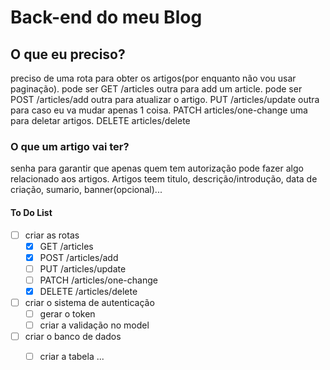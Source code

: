 # Back-end do meu Blog

## **O que eu preciso?**


preciso de uma rota para obter os artigos(por enquanto não vou usar paginação). pode ser GET /articles
outra para add um article. pode ser POST /articles/add
outra para atualizar o artigo. PUT /articles/update
outra para caso eu va mudar apenas 1 coisa. PATCH articles/one-change
uma para deletar artigos. DELETE articles/delete


### **O que um artigo vai ter?**


senha para garantir que apenas quem tem autorização pode fazer algo relacionado aos artigos.
Artigos teem titulo, descrição/introdução, data de criação, sumario, banner(opcional)...


#### **To Do List**

- [ ] criar as rotas
  - [x] GET /articles
  - [x] POST /articles/add
  - [ ] PUT /articles/update
  - [ ] PATCH /articles/one-change
  - [x] DELETE /articles/delete

- [ ] criar o sistema de autenticação
  - [ ] gerar o token
  - [ ] criar a validação no model

- [ ] criar o banco de dados
  - [ ] criar a tabela
  ...


